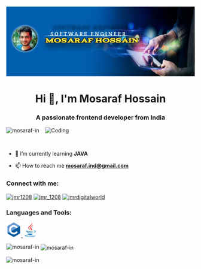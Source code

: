 ![logo](https://github.com/mosaraf-in/mosaraf-in/blob/main/GitHub.jpg)
<h1 align="center">Hi 👋, I'm Mosaraf Hossain</h1>
<h3 align="center">A passionate frontend developer from India</h3>
<img align="right" alt="Coding" width="400" src="https://media.tenor.com/rePDfDWO3XoAAAAd/hacking.gif">

<p align="left"> <img src="https://komarev.com/ghpvc/?username=mosaraf-in&label=Profile%20views&color=0e75b6&style=flat" alt="mosaraf-in" /> </p>

<p align="left"> <a href="https://twitter.com/" target="blank"><img src="https://img.shields.io/twitter/follow/?logo=twitter&style=for-the-badge" alt="" /></a> </p>

- 🌱 I’m currently learning **JAVA**

- 📫 How to reach me **mosaraf.ind@gmail.com**

<h3 align="left">Connect with me:</h3>
<p align="left">
<a href="https://fb.com/jmr1208" target="blank"><img align="center" src="https://raw.githubusercontent.com/rahuldkjain/github-profile-readme-generator/master/src/images/icons/Social/facebook.svg" alt="jmr1208" height="30" width="40" /></a>
<a href="https://instagram.com/jmr_1208" target="blank"><img align="center" src="https://raw.githubusercontent.com/rahuldkjain/github-profile-readme-generator/master/src/images/icons/Social/instagram.svg" alt="jmr_1208" height="30" width="40" /></a>
<a href="https://www.youtube.com/c/jmrdigitalworld" target="blank"><img align="center" src="https://raw.githubusercontent.com/rahuldkjain/github-profile-readme-generator/master/src/images/icons/Social/youtube.svg" alt="jmrdigitalworld" height="30" width="40" /></a>
</p>

<h3 align="left">Languages and Tools:</h3>
<p align="left"> <a href="https://www.cprogramming.com/" target="_blank" rel="noreferrer"> <img src="https://raw.githubusercontent.com/devicons/devicon/master/icons/c/c-original.svg" alt="c" width="40" height="40"/> </a> <a href="https://www.java.com" target="_blank" rel="noreferrer"> <img src="https://raw.githubusercontent.com/devicons/devicon/master/icons/java/java-original.svg" alt="java" width="40" height="40"/> </a> </p>

<p><img align="left" src="https://github-readme-stats.vercel.app/api/top-langs?username=mosaraf-in&show_icons=true&locale=en&layout=compact" alt="mosaraf-in" /></p>

<p>&nbsp;<img align="center" src="https://github-readme-stats.vercel.app/api?username=mosaraf-in&show_icons=true&locale=en" alt="mosaraf-in" /></p>

<p><img align="center" src="https://github-readme-streak-stats.herokuapp.com/?user=mosaraf-in&" alt="mosaraf-in" /></p>
